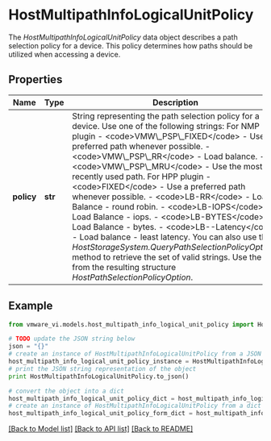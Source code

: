 # HostMultipathInfoLogicalUnitPolicy

The *HostMultipathInfoLogicalUnitPolicy* data object describes a path selection policy for a device.  This policy determines how paths should be utilized when accessing a device. 

## Properties
Name | Type | Description | Notes
------------ | ------------- | ------------- | -------------
**policy** | **str** | String representing the path selection policy for a device.  Use one of the following strings: For NMP plugin - &lt;code&gt;VMW\\_PSP\\_FIXED&lt;/code&gt; - Use a preferred path whenever possible. - &lt;code&gt;VMW\\_PSP\\_RR&lt;/code&gt; - Load balance. - &lt;code&gt;VMW\\_PSP\\_MRU&lt;/code&gt; - Use the most recently used path.    For HPP plugin - &lt;code&gt;FIXED&lt;/code&gt; - Use a preferred path whenever possible. - &lt;code&gt;LB-RR&lt;/code&gt; - Load Balance - round robin. - &lt;code&gt;LB-IOPS&lt;/code&gt; - Load Balance - iops. - &lt;code&gt;LB-BYTES&lt;/code&gt; - Load Balance - bytes. - &lt;code&gt;LB--Latency&lt;/code&gt; - Load balance - least latency.    You can also use the *HostStorageSystem.QueryPathSelectionPolicyOptions* method to retrieve the set of valid strings. Use the key from the resulting structure *HostPathSelectionPolicyOption*.  | 

## Example

```python
from vmware_vi.models.host_multipath_info_logical_unit_policy import HostMultipathInfoLogicalUnitPolicy

# TODO update the JSON string below
json = "{}"
# create an instance of HostMultipathInfoLogicalUnitPolicy from a JSON string
host_multipath_info_logical_unit_policy_instance = HostMultipathInfoLogicalUnitPolicy.from_json(json)
# print the JSON string representation of the object
print HostMultipathInfoLogicalUnitPolicy.to_json()

# convert the object into a dict
host_multipath_info_logical_unit_policy_dict = host_multipath_info_logical_unit_policy_instance.to_dict()
# create an instance of HostMultipathInfoLogicalUnitPolicy from a dict
host_multipath_info_logical_unit_policy_form_dict = host_multipath_info_logical_unit_policy.from_dict(host_multipath_info_logical_unit_policy_dict)
```
[[Back to Model list]](../README.md#documentation-for-models) [[Back to API list]](../README.md#documentation-for-api-endpoints) [[Back to README]](../README.md)


